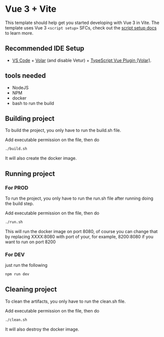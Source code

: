 # Vue 3 + Vite

This template should help get you started developing with Vue 3 in Vite. The template uses Vue 3 `<script setup>` SFCs, check out the [script setup docs](https://v3.vuejs.org/api/sfc-script-setup.html#sfc-script-setup) to learn more.

## Recommended IDE Setup

- [VS Code](https://code.visualstudio.com/) + [Volar](https://marketplace.visualstudio.com/items?itemName=Vue.volar) (and disable Vetur) + [TypeScript Vue Plugin (Volar)](https://marketplace.visualstudio.com/items?itemName=Vue.vscode-typescript-vue-plugin).

## tools needed

- NodeJS
- NPM
- docker
- bash to run the build

## Building project
To build the project, you only have to run the build.sh file.

Add executable permission on the file, then do

```bash
./build.sh  
```
It will also create the docker image.

## Running project

### For PROD
To run the project, you only have to run the run.sh file after running doing the build step.

Add executable permission on the file, then do

```bash
./run.sh
```
This will run the docker image on port 8080, of course you can change that by replacing XXXX:8080 with port of your,
for example, 8200:8080 if you want to run on port 8200


### For DEV
just run the following 

```bash
npm run dev
```

## Cleaning project
To clean the artifacts, you only have to run the clean.sh file.

Add executable permission on the file, then do

```bash
./clean.sh  
```
It will also destroy the docker image.